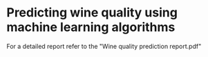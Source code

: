 # Predicting wine quality using machine learning algorithms

For a detailed report refer to the "Wine quality prediction report.pdf"
